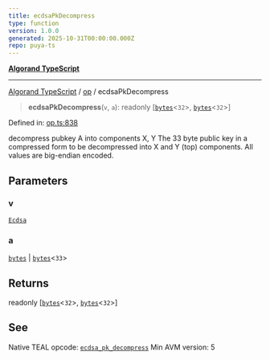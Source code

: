 ```yaml
---
title: ecdsaPkDecompress
type: function
version: 1.0.0
generated: 2025-10-31T00:00:00.000Z
repo: puya-ts
---
```


[**Algorand TypeScript**](/reference/algorand-typescript/api/readme/)

---

[Algorand TypeScript](docs/_md/modules) / [op](docs/_md/op/README) / ecdsaPkDecompress

> **ecdsaPkDecompress**(`v`, `a`): readonly \[[`bytes`](/reference/algorand-typescript/api/index/type-aliases/bytes/)\<`32`\>, [`bytes`](/reference/algorand-typescript/api/index/type-aliases/bytes/)\<`32`\>\]

Defined in: [op.ts:838](https://github.com/algorandfoundation/puya-ts/blob/main/packages/algo-ts/src/op.ts#L838)

decompress pubkey A into components X, Y
The 33 byte public key in a compressed form to be decompressed into X and Y (top) components. All values are big-endian encoded.

## Parameters

### v

[`Ecdsa`](/reference/algorand-typescript/api/op/enumerations/ecdsa/)

### a

[`bytes`](/reference/algorand-typescript/api/index/type-aliases/bytes/) | [`bytes`](/reference/algorand-typescript/api/index/type-aliases/bytes/)\<`33`\>

## Returns

readonly \[[`bytes`](/reference/algorand-typescript/api/index/type-aliases/bytes/)\<`32`\>, [`bytes`](/reference/algorand-typescript/api/index/type-aliases/bytes/)\<`32`\>\]

## See

Native TEAL opcode: [`ecdsa_pk_decompress`](https://dev.algorand.co/reference/algorand-teal/opcodes#ecdsa_pk_decompress)
Min AVM version: 5
